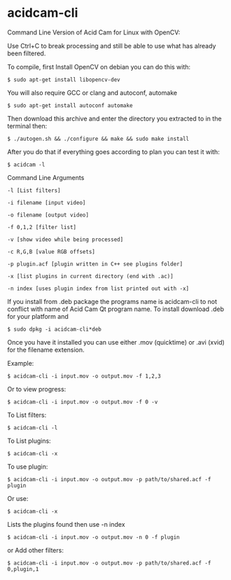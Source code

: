 # acidcam-cli

Command Line Version of Acid Cam for Linux with OpenCV:

Use Ctrl+C to break processing and still be able to use what has already been filtered.

To compile, first Install OpenCV on debian you can do this with:

	$ sudo apt-get install libopencv-dev

You will also require GCC or clang and autoconf, automake

	$ sudo apt-get install autoconf automake

Then download this archive and enter the directory you extracted to in the terminal then:

	$ ./autogen.sh && ./configure && make && sudo make install

After you do that if everything goes according to plan you can test it with:

	$ acidcam -l

 Command Line Arguments

	-l [List filters]

	-i filename [input video]

	-o filename [output video]

	-f 0,1,2 [filter list]

	-v [show video while being processed]

	-c R,G,B [value RGB offsets]
	
	-p plugin.acf [plugin written in C++ see plugins folder]

	-x [list plugins in current directory (end with .ac)]
	
	-n index [uses plugin index from list printed out with -x]

If you install from .deb package the programs name is acidcam-cli to not conflict
with name of Acid Cam Qt program name. To install download .deb for your platform and

	$ sudo dpkg -i acidcam-cli*deb

Once you have it installed you can use either .mov (quicktime) or .avi (xvid) for the filename extension.

Example:

	$ acidcam-cli -i input.mov -o output.mov -f 1,2,3

Or to view progress:

	$ acidcam-cli -i input.mov -o output.mov -f 0 -v

To List filters:

	$ acidcam-cli -l

To List plugins:

	$ acidcam-cli -x

To use plugin:

	$ acidcam-cli -i input.mov -o output.mov -p path/to/shared.acf -f plugin

Or use:

	$ acidcam-cli -x

Lists the plugins found then use -n index

	$ acidcam-cli -i input.mov -o output.mov -n 0 -f plugin

or Add other filters:

	$ acidcam-cli -i input.mov -o output.mov -p path/to/shared.acf -f 0,plugin,1

